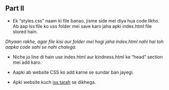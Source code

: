 ## Part II


- Ek “styles.css” naam ki file banao, jisme side mei diya hua code likho. Ab aap iss file ko uss folder mei save karo jaha apki index.html file stored hain.


_Dhyaan rakhe, agar file kisi aur folder mei hogi jaha index.html nahi hai toh aapka code sahi se nahi chalega._


- Niche jo line di hain use index.html aur kindness.html ke “head” section mei add karo.


**<link rel="stylesheet" href="styles.css">**

- Aapki ab website CSS ko add karne se sundar ban jayegi. 

- Apki website kuch [iss tarah](https://abhishekgupta92.github.io/equality2/) se dikhega.

